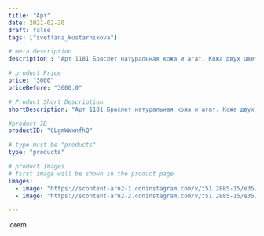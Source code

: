 ```yaml
---
title: "Арт"
date: 2021-02-20
draft: false
tags: ["svetlana_kustarnikova"]

# meta description
description : "Арт 1181 Браслет натуральная кожа и агат. Кожа двух цветов"

# product Price
price: "3000"
priceBefore: "3600.0"

# Product Short Description
shortDescription: "Арт 1181 Браслет натуральная кожа и агат. Кожа двух цветов"

#product ID
productID: "CLgmWWxnfhQ"

# type must be "products"
type: "products"

# product Images
# first image will be shown in the product page
images:
  - image: "https://scontent-arn2-1.cdninstagram.com/v/t51.2885-15/e35/152285718_176505853975843_3383502168225198722_n.jpg?_nc_ht=scontent-arn2-1.cdninstagram.com&_nc_cat=107&_nc_ohc=cPO4QdM5zh0AX_KKiXN&se=7&tp=1&oh=bb74d670f134024298784d80d38e193b&oe=605F67A9&ig_cache_key=MjUxMzE3NzI0OTU3Njc1ODc5NA%3D%3D.2"
  - image: "https://scontent-arn2-2.cdninstagram.com/v/t51.2885-15/e35/152029083_3607182159331260_3059667423991639208_n.jpg?_nc_ht=scontent-arn2-2.cdninstagram.com&_nc_cat=100&_nc_ohc=8YSLI83wplkAX8240et&se=7&tp=1&oh=7063b5b0c148d6d8d5f7023412d89b41&oe=60602293&ig_cache_key=MjUxMzE3NzI0OTQ1OTQxODM4OQ%3D%3D.2"

---
```

lorem
